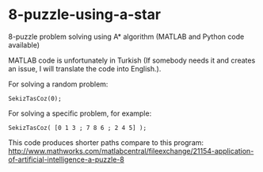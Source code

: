 # 8-puzzle-using-a-star
8-puzzle problem solving using A* algorithm (MATLAB and Python code available)

MATLAB code is unfortunately in Turkish (If somebody needs it and creates an issue, I will translate the code into English.). 

For solving a random problem:

	SekizTasCoz(0);

For solving a specific problem, for example:

	SekizTasCoz( [0 1 3 ; 7 8 6 ; 2 4 5] );
  
This code produces shorter paths compare to this program: http://www.mathworks.com/matlabcentral/fileexchange/21154-application-of-artificial-intelligence-a-puzzle-8

